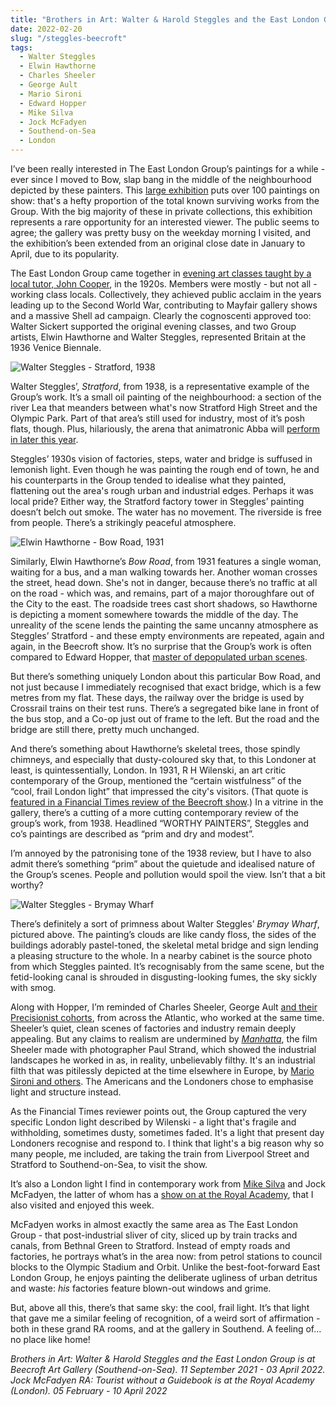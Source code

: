 ```yaml
---
title: "Brothers in Art: Walter & Harold Steggles and the East London Group | Beecroft Art Gallery"
date: 2022-02-20
slug: "/steggles-beecroft"
tags:
  - Walter Steggles
  - Elwin Hawthorne
  - Charles Sheeler
  - George Ault
  - Mario Sironi
  - Edward Hopper
  - Mike Silva
  - Jock McFadyen
  - Southend-on-Sea
  - London
---
```


I’ve been really interested in The East London Group’s paintings for a while - ever since I moved to Bow, slap bang in the middle of the neighbourhood depicted by these painters. This [large exhibition](https://www.southendmuseums.co.uk/exhibitions/Brothers-in-Art%3A-Walter-%26-Harold-Steggles-and-the-East-London-Group) puts over 100 paintings on show: that's a hefty proportion of the total known surviving works from the Group. With the big majority of these in private collections, this exhibition represents a rare opportunity for an interested viewer. The public seems to agree; the gallery was pretty busy on the weekday morning I visited, and the exhibition’s been extended from an original close date in January to April, due to its popularity.

The East London Group came together in [evening art classes taught by a local tutor, John Cooper](https://www.eastlondongroup.co.uk/brief-history-slideshow), in the 1920s. Members were mostly - but not all - working class locals. Collectively, they achieved public acclaim in the years leading up to the Second World War, contributing to Mayfair gallery shows and a massive Shell ad campaign. Clearly the cognoscenti approved too: Walter Sickert supported the original evening classes, and two Group artists, Elwin Hawthorne and Walter Steggles, represented Britain at the 1936 Venice Biennale.

![Walter Steggles - Stratford, 1938](/steggles-beecroft-1.jpeg)

Walter Steggles’, *Stratford*, from 1938, is a representative example of the Group’s work. It’s a small oil painting of the neighbourhood: a section of the river Lea that meanders between what's now Stratford High Street and the Olympic Park. Part of that area’s still used for industry, most of it’s posh flats, though. Plus, hilariously, the arena that animatronic Abba will [perform in later this year](https://abbavoyage.com/thearena/).

Steggles’ 1930s vision of factories, steps, water and bridge is suffused in lemonish light. Even though he was painting the rough end of town, he and his counterparts in the Group tended to idealise what they painted, flattening out the area's rough urban and industrial edges. Perhaps it was local pride? Either way, the Stratford factory tower in Steggles’ painting doesn’t belch out smoke. The water has no movement. The riverside is free from people. There’s a strikingly peaceful atmosphere.

![Elwin Hawthorne - Bow Road, 1931](/steggles-beecroft-2.jpeg)

Similarly, Elwin Hawthorne’s *Bow Road*, from 1931 features a single woman, waiting for a bus, and a man walking towards her. Another woman crosses the street, head down. She's not in danger, because there’s no traffic at all on the road - which was, and remains, part of a major thoroughfare out of the City to the east. The roadside trees cast short shadows, so Hawthorne is depicting a moment somewhere towards the middle of the day. The unreality of the scene lends the painting the same uncanny atmosphere as Steggles’ Stratford - and these empty environments are repeated, again and again, in the Beecroft show. It’s no surprise that the Group’s work is often compared to Edward Hopper, that [master of depopulated urban scenes](/hopper-andover).

But there’s something uniquely London about this particular Bow Road, and not just because I immediately recognised that exact bridge, which is a few metres from my flat. These days, the railway over the bridge is used by Crossrail trains on their test runs. There’s a segregated bike lane in front of the bus stop, and a Co-op just out of frame to the left. But the road and the bridge are still there, pretty much unchanged.

And there’s something about Hawthorne’s skeletal trees, those spindly chimneys, and especially that dusty-coloured sky that, to this Londoner at least, is quintessentially, London. In 1931, R H Wilenski, an art critic contemporary of the Group, mentioned the “certain wistfulness” of the “cool, frail London light” that impressed the city's visitors. (That quote is [featured in a Financial Times review of the Beecroft show](https://www.ft.com/content/75a35b66-07df-4159-9348-a4af518dacd1).) In a vitrine in the gallery, there’s a cutting of a more cutting contemporary review of the group’s work, from 1938. Headlined “WORTHY PAINTERS”, Steggles and co’s paintings are described as “prim and dry and modest”.

I’m annoyed by the patronising tone of the 1938 review, but I have to also admit there’s something “prim” about the quietude and idealised nature of the Group’s scenes. People and pollution would spoil the view. Isn’t that a bit worthy?

![Walter Steggles - Brymay Wharf](/steggles-beecroft-3.jpeg)

There’s definitely a sort of primness about Walter Steggles’ *Brymay Wharf*, pictured above. The painting’s clouds are like candy floss, the sides of the buildings adorably pastel-toned, the skeletal metal bridge and sign lending a pleasing structure to the whole. In a nearby cabinet is the source photo from which Steggles painted. It’s recognisably from the same scene, but the fetid-looking canal is shrouded in disgusting-looking fumes, the sky sickly with smog.

Along with Hopper, I’m reminded of Charles Sheeler, George Ault [and their Precisionist cohorts](/ault-ashmoleon), from across the Atlantic, who worked at the same time. Sheeler’s quiet, clean scenes of factories and industry remain deeply appealing. But any claims to realism are undermined by *[Manhatta](https://www.youtube.com/watch?v=kuuZS2phD10)*, the film Sheeler made with photographer Paul Strand, which showed the industrial landscapes he worked in as, in reality, unbelievably filthy. It's an industrial filth that was pitilessly depicted at the time elsewhere in Europe, by [Mario Sironi and others](/sironi-estorick). The Americans and the Londoners chose to emphasise light and structure instead.

As the Financial Times reviewer points out, the Group captured the very specific London light described by Wilenski - a light that's fragile and withholding, sometimes dusty, sometimes faded. It's a light that present day Londoners recognise and respond to. I think that light's a big reason why so many people, me included, are taking the train from Liverpool Street and Stratford to Southend-on-Sea, to visit the show.

It’s also a London light I find in contemporary work from [Mike Silva](/silva-approach) and Jock McFadyen, the latter of whom has a [show on at the Royal Academy](https://www.royalacademy.org.uk/exhibition/jock-mcfadyen), that I also visited and enjoyed this week.

McFadyen works in almost exactly the same area as The East London Group - that post-industrial sliver of city, sliced up by train tracks and canals, from Bethnal Green to Stratford. Instead of empty roads and factories, he portrays what’s in the area now: from petrol stations to council blocks to the Olympic Stadium and Orbit. Unlike the best-foot-forward East London Group, he enjoys painting the deliberate ugliness of urban detritus and waste: *his* factories feature blown-out windows and grime.

But, above all this, there’s that same sky: the cool, frail light. It’s that light that gave me a similar feeling of recognition, of a weird sort of affirmation - both in these grand RA rooms, and at the gallery in Southend. A feeling of… no place like home!

*Brothers in Art: Walter & Harold Steggles and the East London Group is at Beecroft Art Gallery (Southend-on-Sea). 11 September 2021 - 03 April 2022. Jock McFadyen RA: Tourist without a Guidebook is at the Royal Academy (London). 05 February - 10 April 2022*
